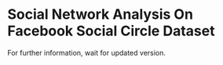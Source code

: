 # Social Network Analysis On Facebook Social Circle Dataset

For further information, wait for updated version.